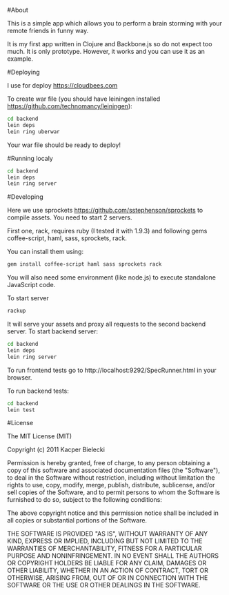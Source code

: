 #About

This is a simple app which allows you to perform a brain storming with your remote friends in funny way.

It is my first app written in Clojure and Backbone.js so do not expect too much. It is only prototype. However, it works and you can use it as an example.

#Deploying

I use for deploy https://cloudbees.com

To create war file (you should have leiningen installed https://github.com/technomancy/leiningen):

```bash
cd backend
lein deps
lein ring uberwar
```

Your war file should be ready to deploy!

#Running localy

```bash
cd backend
lein deps
lein ring server
```

#Developing

Here we use sprockets https://github.com/sstephenson/sprockets to compile assets. You need to start 2 servers.

First one, rack, requires ruby (I tested it with 1.9.3) and following gems coffee-script, haml, sass, sprockets, rack.

You can install them using:

```bash
gem install coffee-script haml sass sprockets rack
```

You will also need some environment (like node.js) to execute standalone JavaScript code.

To start server
```bash
rackup
```

It will serve your assets and proxy all requests to the second backend server. To start backend server:

```bash
cd backend
lein deps
lein ring server
```

To run frontend tests go to http://localhost:9292/SpecRunner.html in your browser.

To run backend tests:

```bash
cd backend
lein test
```

#License

The MIT License (MIT)

Copyright (c) 2011 Kacper Bielecki

Permission is hereby granted, free of charge, to any person obtaining a copy of this software and associated documentation files (the "Software"), to deal in the Software without restriction, including without limitation the rights to use, copy, modify, merge, publish, distribute, sublicense, and/or sell copies of the Software, and to permit persons to whom the Software is furnished to do so, subject to the following conditions:

The above copyright notice and this permission notice shall be included in all copies or substantial portions of the Software.

THE SOFTWARE IS PROVIDED "AS IS", WITHOUT WARRANTY OF ANY KIND, EXPRESS OR IMPLIED, INCLUDING BUT NOT LIMITED TO THE WARRANTIES OF MERCHANTABILITY, FITNESS FOR A PARTICULAR PURPOSE AND NONINFRINGEMENT. IN NO EVENT SHALL THE AUTHORS OR COPYRIGHT HOLDERS BE LIABLE FOR ANY CLAIM, DAMAGES OR OTHER LIABILITY, WHETHER IN AN ACTION OF CONTRACT, TORT OR OTHERWISE, ARISING FROM, OUT OF OR IN CONNECTION WITH THE SOFTWARE OR THE USE OR OTHER DEALINGS IN THE SOFTWARE.

